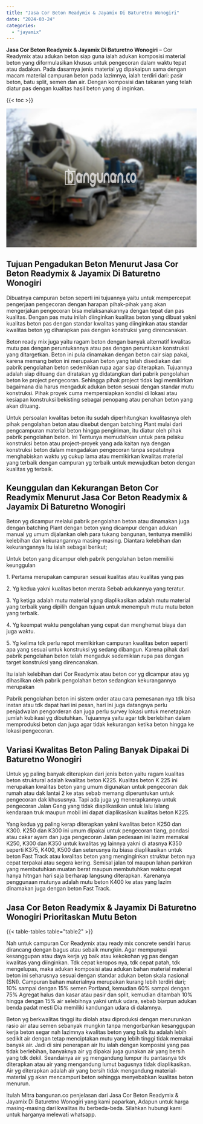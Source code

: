 ```yaml
---
title: "Jasa Cor Beton Readymix & Jayamix Di Baturetno Wonogiri"
date: "2024-03-24"
categories: 
  - "jayamix"
---
```


**Jasa Cor Beton Readymix & Jayamix Di Baturetno Wonogiri** – Cor Readymix atau adukan beton siap guna ialah adukan komposisi material beton yang diformulasikan khusus untuk pengecoran dalam waktu tepat atau dadakan. Pada dasarnya jenis material yg dipakaipun sama dengan macam material campuran beton pada lazimnya, ialah terdiri dari: pasir beton, batu split, semen dan air. Dengan komposisi dan takaran yang telah diatur pas dengan kualitas hasil beton yang di inginkan.

{{< toc >}}

![Jasa Cor Beton Readymix & Jayamix Di Baturetno Wonogiri](/images/jasa-cor-readymix-13.png)

## Tujuan Pengadukan Beton Menurut Jasa Cor Beton Readymix & Jayamix Di Baturetno Wonogiri

Dibuatnya campuran beton seperti ini tujuannya yaitu untuk mempercepat pengerjaan pengecoran dengan harapan pihak-pihak yang akan mengerjakan pengecoran bisa melaksanakannya dengan tepat dan pas kualitas. Dengan pas mutu inilah diinginkan kualitas beton yang dibuat yakni kualitas beton pas dengan standar kwalitas yang diinginkan atau standar kwalitas beton yg diharapkan pas dengan konstruksi yang direncanakan.

Beton ready mix juga yaitu ragam beton dengan banyak alternatif kwalitas mutu pas dengan peruntukannya atau pas dengan peruntukan konstruksi yang ditargetkan. Beton ini pula dinamakan dengan beton cair siap pakai, karena memang beton ini merupakan beton yang telah disediakan dari pabrik pengolahan beton sedemikian rupa agar siap diterapkan. Tujuannya adalah siap dituang dan diratakan yg didatangkan dari pabrik pengolahan beton ke project pengecoran. Sehingga pihak project tidak lagi memikirkan bagaimana dia harus mengaduk adukan beton sesuai dengan standar mutu konstruksi. Pihak proyek cuma mempersiapkan kondisi di lokasi atau kesiapan konstruksi bekisting sebagai penopang atau penahan beton yang akan dituang.

Untuk persoalan kwalitas beton itu sudah diperhitungkan kwalitasnya oleh pihak pengolahan beton atau disebut dengan batching Plant mulai dari pengcampuran material beton hingga pengiriman, itu diatur oleh pihak pabrik pengolahan beton. Ini Tentunya memudahkan untuk para pelaku konstruksi beton atau project-proyek yang ada kaitan nya dengan konstruksi beton dalam mengadakan pengecoran tanpa sepatutnya menghabiskan waktu yg cukup lama atau memikirkan kwalitas material yang terbaik dengan campuran yg terbaik untuk mewujudkan beton dengan kualitas yg terbaik.

## Keunggulan dan Kekurangan Beton Cor Readymix Menurut Jasa Cor Beton Readymix & Jayamix Di Baturetno Wonogiri

Beton yg dicampur melalui pabrik pengolahan beton atau dinamakan juga dengan batching Plant dengan beton yang dicampur dengan adukan manual yg umum dijalankan oleh para tukang bangunan, tentunya memiliki kelebihan dan kekurangannya masing-masing. Diantara kelebihan dan kekurangannya Itu ialah sebagai berikut;

Untuk beton yang dicampur oleh pabrik pengolahan beton memiliki keunggulan

1\. Pertama merupakan campuran sesuai kualitas atau kualitas yang pas

2\. Yg kedua yakni kualitas beton merata Sebab adukannya yang teratur.

3\. Yg ketiga adalah mutu material yang diaplikasikan adalah mutu material yang terbaik yang dipilih dengan tujuan untuk menempuh mutu mutu beton yang terbaik.

4\. Yg keempat waktu pengolahan yang cepat dan menghemat biaya dan juga waktu.

5\. Yg kelima tdk perlu repot memikirkan campuran kwalitas beton seperti apa yang sesuai untuk konstruksi yg sedang dibangun. Karena pihak dari pabrik pengolahan beton telah mengaduk sedemikian rupa pas dengan target konstruksi yang direncanakan.

Itu ialah kelebihan dari Cor Readymix atau beton cor yg dicampur atau yg dihasilkan oleh pabrik pengolahan beton sedangkan kekurangannya merupakan

Pabrik pengolahan beton ini sistem order atau cara pemesanan nya tdk bisa instan atau tdk dapat hari ini pesan, hari ini juga datangnya perlu penjadwalan pengorderan dan juga perlu survey lokasi untuk menetapkan jumlah kubikasi yg dibutuhkan. Tujuannya yaitu agar tdk berlebihan dalam memproduksi beton dan juga agar tidak kekurangan ketika beton hingga ke lokasi pengecoran.

## Variasi Kwalitas Beton Paling Banyak Dipakai Di Baturetno Wonogiri

Untuk yg paling banyak diterapkan dari jenis beton yaitu ragam kualitas beton struktural adalah kwalitas beton K225. Kualitas beton K 225 ini merupakan kwalitas beton yang umum digunakan untuk pengecoran dak rumah atau dak lantai 2 ke atas sebab memang diperuntukan untuk pengecoran dak khususnya. Tapi ada juga yg menerapkannya untuk pengecoran Jalan Gang yang tidak diaplikasikan untuk lalu lalang kendaraan truk maupun mobil ini dapat diaplikasikan kualitas beton K225.

Yang kedua yg paling kerap diterapkan yakni kwalitas beton K250 dan K300. K250 dan K300 ini umum dipakai untuk pengecoran tiang, pondasi atau cakar ayam dan juga pengecoran Jalan pedesaan ini lazim memakai K250, K300 dan K350 untuk kwalitas yg lainnya yakni di atasnya K350 seperti K375, K400, K500 dan seterusnya itu biasa diaplikasikan untuk beton Fast Track atau kwalitas beton yang menginginkan struktur beton nya cepat terpakai atau segera kering. Semisal jalan tol maupun lahan parkiran yang membutuhkan muatan berat maupun membutuhkan waktu cepat hanya hitngan hari saja berharap langsung diterapkan. Karenanya penggunaan mutunya adalah mutu beton K400 ke atas yang lazim dinamakan juga dengan beton Fast Track.

## Jasa Cor Beton Readymix & Jayamix Di Baturetno Wonogiri Prioritaskan Mutu Beton

{{< table-tables table="table2" >}}

Nah untuk campuran Cor Readymix atau ready mix concrete sendiri harus dirancang dengan bagus atau sebaik mungkin. Agar mempunyai kesanggupan atau daya kerja yg baik atau kekokohan yg pas dengan kwalitas yang diinginkan. Tdk cepat keropos nya, tdk cepat patah, tdk mengelupas, maka adukan komposisi atau adukan bahan material material beton ini seharusnya sesuai dengan standar adukan beton skala nasional (SNI). Campuran bahan materialnya merupakan kurang lebih terdiri dari; 10% sampai dengan 15% semen Portland, kemudian 60% sampai dengan 75% Agregat halus dan kasar atau pasir dan split, kemudian ditambah 10% hingga dengan 15% air selebihnya yakni untuk udara, sebab biarpun adukan benda padat mesti Dia memiliki kandungan udara di dalamnya.

Beton yg berkwalitas tinggi itu diolah atau diproduksi dengan menurunkan rasio air atau semen sebanyak mungkin tanpa mengorbankan kesanggupan kerja beton segar nah lazimnya kwalitas beton yang baik itu adalah lebih sedikit air dengan tetap menciptakan mutu yang lebih tinggi tidak memakai banyak air. Jadi di sini penerapan air Itu ialah dengan komposisi yang pas tidak berlebihan, banyaknya air yg dipakai juga gunakan air yang bersih yang tdk dekil. Seandainya air yg mengandung lumpur itu pantasnya tdk diterapkan atau air yang mengandung lumut bagusnya tidak diaplikasikan. Air yg diterapkan adalah air yang bersih tidak mengandung material-material yg akan mencampuri beton sehingga menyebabkan kualitas beton menurun.

Itulah Mitra bangunan.co penjelasan dari Jasa Cor Beton Readymix & Jayamix Di Baturetno Wonogiri yang kami paparkan, Adapun untuk harga masing-masing dari kwalitas itu berbeda-beda. Silahkan hubungi kami untuk harganya melewati whatsapp.
